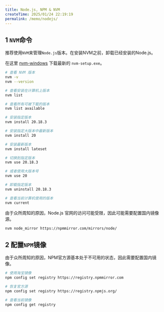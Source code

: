 ```yaml
---
title: Node.js, NPM & NVM
createTime: 2025/01/24 22:19:19
permalink: /memo/nodejs/
---
```


## 1 `NVM`命令

推荐使用`NVM`来管理`Node.js`版本。在安装NVM之前，卸载已经安装的Node.js。

在这里 [nvm-windows](https://github.com/coreybutler/nvm-windows/releases) 下载最新的 `nvm-setup.exe`。

```bash
# 查看 NVM 版本
nvm -v 
nvm --version
```

```bash
# 查看安装在计算机上版本
nvm list

# 查看所有可被下载的版本
nvm list available
```

```bash
# 安装指定版本
nvm install 20.18.3

# 安装指定大版本中最新版本
nvm install 20

# 安装最新版本
nvm install lateset
```

```bash
# 切换到指定版本
nvm use 20.18.3

# 或者使用大版本号
nvm use 20
```

```bash
# 卸载指定版本
nvm uninstall 20.18.3
```

```bash
# 查看当前计算机使用的版本
nvm current
```

由于众所周知的原因，Node.js 官网的访问可能受限，因此可能需要配置国内镜像源。

```bash
nvm node_mirror https://npmmirror.com/mirrors/node/
```

## 2 配置`NPM`镜像

由于众所周知的原因，NPM官方源基本处于不可用的状态，因此需要配置国内镜像。

```bash
# 使用淘宝镜像
npm config set registry https://registry.npmmirror.com
```

```bash
# 恢复官方源
npm config set registry https://registry.npmjs.org/
```

```bash
# 查看当前镜像
npm config get registry
```
